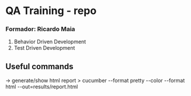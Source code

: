 # QA Training - repo

### Formador: Ricardo Maia

1. Behavior Driven Development
2. Test Driven Development

## Useful commands
-> generate/show html report > cucumber --format pretty --color --format html --out=results/report.html
